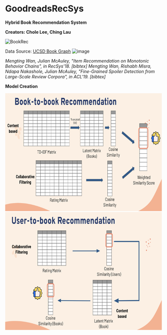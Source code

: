 # GoodreadsRecSys

**Hybrid Book Recommendation System**
 
**Creators: Chole Lee, Ching Lau**




![BookRec](https://user-images.githubusercontent.com/103478771/184908485-9875ca4f-1417-45ea-ace5-d1484ef2e605.gif)



Data Source: 
[UCSD Book Graph](https://sites.google.com/eng.ucsd.edu/ucsdbookgraph/home)
![image](https://user-images.githubusercontent.com/103478771/184909031-d31b5b5e-40ed-40f0-a872-c013af518e6f.png)

*Mengting Wan, Julian McAuley, "Item Recommendation on Monotonic Behavior Chains", in RecSys'18.  [bibtex]
Mengting Wan, Rishabh Misra, Ndapa Nakashole, Julian McAuley, "Fine-Grained Spoiler Detection from Large-Scale Review Corpora", in ACL'19. [bibtex]*


**Model Creation**
 
<img src="https://github.com/hiuc1999/GoodreadsRecSys/blob/main/images/Book-to-book.png" width="680" height="380"> 
<br /> 

<img src="https://github.com/hiuc1999/GoodreadsRecSys/blob/main/images/User-to-book.png" width="680" height="380"> 
